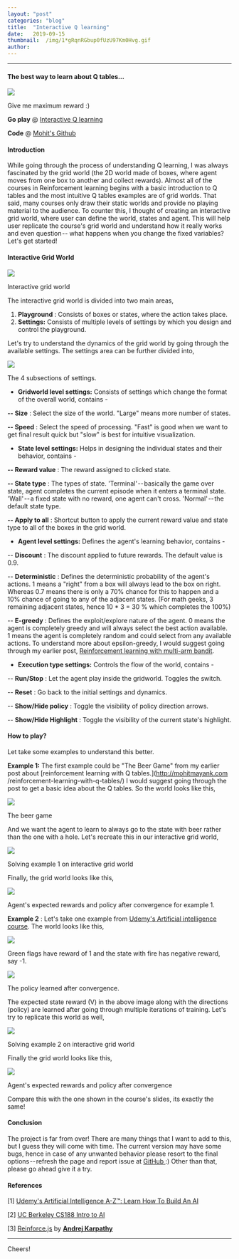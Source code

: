 ```yaml
---
layout:	"post"
categories:	"blog"
title:	"Interactive Q learning"
date:	2019-09-15
thumbnail:	/img/1*gRqnRGbup0fUzU97Km0Hvg.gif
author:	
---
```


* * *

#### The best way to learn about Q tables…

![](/img/1*gRqnRGbup0fUzU97Km0Hvg.gif)

Give me maximum reward :)

 **Go play** @ [Interactive Q
learning](http://mohitmayank.com/interactive_q_learning/q_learning.html)

 **Code** @ [Mohit's
Github](https://github.com/imohitmayank/interactive_q_learning)

#### Introduction

While going through the process of understanding Q learning, I was always
fascinated by the grid world (the 2D world made of boxes, where agent moves
from one box to another and collect rewards). Almost all of the courses in
Reinforcement learning begins with a basic introduction to Q tables and the
most intuitive Q tables examples are of grid worlds. That said, many courses
only draw their static worlds and provide no playing material to the audience.
To counter this, I thought of creating an interactive grid world, where user
can define the world, states and agent. This will help user replicate the
course's grid world and understand how it really works and even question --
what happens when you change the fixed variables? Let's get started!

#### Interactive Grid World

![](/img/1*INSxrgijm3xUgavs-eFbBg.png)

Interactive grid world

The interactive grid world is divided into two main areas,

  1.  **Playground** : Consists of boxes or states, where the action takes place.
  2.  **Settings:** Consists of multiple levels of settings by which you design and control the playground.

Let's try to understand the dynamics of the grid world by going through the
available settings. The settings area can be further divided into,

![](/img/1*o7BBwWBkuXEVPiuTxJxukg.png)

The 4 subsections of settings.

  *  **Gridworld level settings:** Consists of settings which change the format of the overall world, contains -

 **-- Size** : Select the size of the world. "Large" means more number of
states.

 **-- Speed** : Select the speed of processing. "Fast" is good when we want to
get final result quick but "slow" is best for intuitive visualization.

  *  **State level settings:** Helps in designing the individual states and their behavior, contains -

 **-- Reward value** : The reward assigned to clicked state.

 **-- State type** : The types of state. 'Terminal' -- basically the game over
state, agent completes the current episode when it enters a terminal state.
'Wall' -- a fixed state with no reward, one agent can't cross. 'Normal' -- the
default state type.

 **-- Apply to all** : Shortcut button to apply the current reward value and
state type to all of the boxes in the grid world.

  *  **Agent level settings:** Defines the agent's learning behavior, contains -

-- **Discount** : The discount applied to future rewards. The default value is
0.9.

-- **Deterministic** : Defines the deterministic probability of the agent's
actions. 1 means a "right" from a box will always lead to the box on right.
Whereas 0.7 means there is only a 70% chance for this to happen and a 10%
chance of going to any of the adjacent states. (For math geeks, 3 remaining
adjacent states, hence 10 * 3 = 30 % which completes the 100%)

-- **E-greedy** : Defines the exploit/explore nature of the agent. 0 means the
agent is completely greedy and will always select the best action available. 1
means the agent is completely random and could select from any available
actions. To understand more about epsilon-greedy, I would suggest going
through my earlier post, [Reinforcement learning with multi-arm
bandit](http://mohitmayank.com/reinforcement-learning-with-multi-arm-bandit/).

  *  **Execution type settings:** Controls the flow of the world, contains -

-- **Run/Stop** : Let the agent play inside the gridworld. Toggles the switch.

-- **Reset** : Go back to the initial settings and dynamics.

-- **Show/Hide policy** : Toggle the visibility of policy direction arrows.

-- **Show/Hide Highlight** : Toggle the visibility of the current state's
highlight.

#### How to play?

Let take some examples to understand this better.

 **Example 1:** The first example could be "The Beer Game" from my earlier
post about [reinforcement learning with Q tables.](http://mohitmayank.com
/reinforcement-learning-with-q-tables/) I would suggest going through the post
to get a basic idea about the Q tables. So the world looks like this,

![](/img/1*ar3k67CSv0GrDo9z1IuqvQ.png)

The beer game

And we want the agent to learn to always go to the state with beer rather than
the one with a hole. Let's recreate this in our interactive grid world,

![](/img/1*fr3fzda26xqdXQtRgBq4lw.gif)

Solving example 1 on interactive grid world

Finally, the grid world looks like this,

![](/img/1*ipcUtAPHQOB6QN1LnruFCA.png)

Agent's expected rewards and policy after convergence for example 1.

 **Example 2** : Let's take one example from [Udemy's Artificial intelligence
course](https://www.udemy.com/artificial-intelligence-az/). The world looks
like this,

![](/img/1*91Plm2qb9BKWy6PnpCpkHw.png)

Green flags have reward of 1 and the state with fire has negative reward, say
-1.

![](/img/1*8DYL0yHVz2LXCex_N4FLUg.png)

The policy learned after convergence.

The expected state reward (V) in the above image along with the directions
(policy) are learned after going through multiple iterations of training.
Let's try to replicate this world as well,

![](/img/1*6o8fN-TY9_VzOamPQvm3VQ.gif)

Solving example 2 on interactive grid world

Finally the grid world looks like this,

![](/img/1*n3kZG2wy-t1RORZc3Mkb2Q.png)

Agent's expected rewards and policy after convergence

Compare this with the one shown in the course's slides, its exactly the same!

#### Conclusion

The project is far from over! There are many things that I want to add to
this, but I guess they will come with time. The current version may have some
bugs, hence in case of any unwanted behavior please resort to the final
options -- refresh the page and report issue at [GitHub
](https://github.com/imohitmayank/interactive_q_learning):) Other than that,
please go ahead give it a try.

#### References

[1] [Udemy's Artificial Intelligence A-Z™: Learn How To Build An
AI](https://www.udemy.com/artificial-intelligence-az/)

[2] [UC Berkeley CS188 Intro to AI](http://ai.berkeley.edu/reinforcement.html)

[3]
[Reinforce.js](https://cs.stanford.edu/people/karpathy/reinforcejs/gridworld_dp.html)
by [**Andrej Karpathy**](https://twitter.com/karpathy)

* * *

Cheers!

